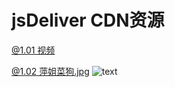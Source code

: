 
# jsDeliver CDN资源
[@1.01 视频](https://cdn.jsdelivr.net/gh/lee981265/CDN@1.0.1/test.mp4)

[@1.02 萍姐菜狗.jpg](https://cdn.jsdelivr.net/gh/lee981265/CDN@1.02/img/caigou.jpg)   ![text](https://img.hacpai.com/file/2019/09/image-99c7c1fe.png)
